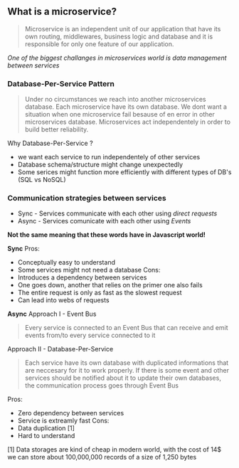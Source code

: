 ## What is a microservice?

> Microservice is an independent unit of our application that have its own routing, middlewares, business logic and database and it is responsible for only one feature of our application.

*One of the biggest challanges in microservices world is data management between services*

### Database-Per-Service Pattern

> Under no circumstances we reach into another microservices database. Each microservice have its own database. We dont want a situation when one microservice fail besause of en error in other microservices database. Microservices act independentely in order to build better reliability.

Why Database-Per-Service ?
- we want each service to run independentely of other services
- Database schema/structure might change unexpectedly
- Some serices might function more efficiently with different types of DB's (SQL vs NoSQL)


### Communication strategies between services

- Sync - Services communicate with each other using *direct requests*
- Async - Services comunicate with each other using *Events*

**Not the same meaning that these words have in Javascript world!**

**Sync**
Pros:
- Conceptually easy to understand
- Some services might not need a database
Cons:
- Introduces a dependency between services
- One goes down, another that relies on the primer one also fails
- The entire request is only as fast as the slowest request
- Can lead into webs of requests

**Async**
Approach I - Event Bus
> Every service is connected to an Event Bus that can receive and emit events from/to every service connected to it

Approach II - Database-Per-Service
> Each service have its own database with duplicated informations that are neccesary for it to work properly. If there is some event and other services should be notified about it to update their own databases, the communication process goes through Event Bus

Pros:
- Zero dependency between services
- Service is extreamly fast
Cons:
- Data duplication [1]
- Hard to understand

[1] Data storages are kind of cheap in modern world, with the cost of 14$ we can store about 100,000,000 records of a size of 1,250 bytes


